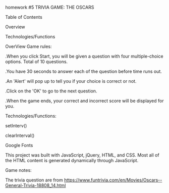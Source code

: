 
homework #5
TRIVIA GAME:    THE OSCARS

Table of Contents

Overview

Technologies/Functions



OverView  Game rules:

.When you click Start, you will be given a question with four multiple-choice options. Total of 10 questions.

.You have 30 seconds to answer each of the question before time runs out.

.An 'Alert' will pop up to tell you if your choice is correct or not.

.Click on the 'OK' to go to the next question.

.When the game ends, your correct and incorrect score will be displayed for you.




Technologies/Functions:

setInterv()

clearInterval()

Google Fonts

This project was built with JavaScript, jQuery, HTML, and CSS. Most all of the HTML content is generated dynamically through JavaScript.




Game notes:

The trivia question  are from https://www.funtrivia.com/en/Movies/Oscars--General-Trivia-18808_14.html


